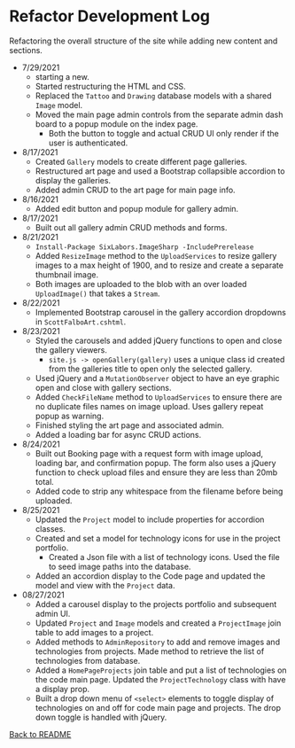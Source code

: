 # Refactor Development Log

Refactoring the overall structure of the site while adding new content and sections.

+ 7/29/2021
  + starting a new.
  + Started restructuring the HTML and CSS.
  + Replaced the `Tattoo` and `Drawing` database models with a shared `Image` model.  
  + Moved the main page admin controls from the separate admin dash board to a popup module on the index page.
    + Both the button to toggle and actual CRUD UI only render if the user is authenticated.
+ 8/17/2021
  + Created `Gallery` models to create different page galleries.
  + Restructured art page and used a Bootstrap collapsible accordion to display the galleries.
  + Added admin CRUD to the art page for main page info.
+ 8/16/2021
  + Added edit button and popup module for gallery admin.
+ 8/17/2021
  + Built out all gallery admin CRUD methods and forms.
+ 8/21/2021
  + `Install-Package SixLabors.ImageSharp -IncludePrerelease`
  + Added `ResizeImage` method to the `UploadServices` to resize gallery images to a max height of 1900, and to resize and create a separate thumbnail image.
  + Both images are uploaded to the blob with an over loaded `UploadImage()` that takes a `Stream`.
+ 8/22/2021
  + Implemented Bootstrap carousel in the gallery accordion dropdowns in `ScottFalboArt.cshtml`.
+ 8/23/2021
  + Styled the carousels and added jQuery functions to open and close the gallery viewers.
    + `site.js -> openGallery(gallery)` uses a unique class id created from the galleries title to open only the selected gallery.
  + Used jQuery and a `MutationObserver` object to have an eye graphic open and close with gallery sections.
  + Added `CheckFileName` method to `UploadServices` to ensure there are no duplicate files names on image upload.  Uses gallery repeat popup as warning.
  + Finished styling the art page and associated admin.  
  + Added a loading bar for async CRUD actions.
+ 8/24/2021
  + Built out Booking page with a request form with image upload, loading bar, and confirmation popup.  The form also uses a jQuery function to check upload files and ensure they are less than 20mb total.
  + Added code to strip any whitespace from the filename before being uploaded.
+ 8/25/2021
  + Updated the `Project` model to include properties for accordion classes.
  + Created and set a model for technology icons for use in the project portfolio.
    + Created a Json file with a list of technology icons. Used the file to seed image paths into the database.
  + Added an accordion display to the Code page and updated the model and view with the `Project` data.
+ 08/27/2021
  + Added a carousel display to the projects portfolio and subsequent admin UI.  
  + Updated `Project` and `Image` models and created a `ProjectImage` join table to add images to a project.
  + Added methods to `AdminRepository` to add and remove images and technologies from projects.  Made method to retrieve the list of technologies from database.
  + Added a `HomePageProjects` join table and put a list of technologies on the code main page.  Updated the `ProjectTechnology` class with have a display prop.
  + Built a drop down menu of `<select>` elements to toggle display of technologies on and off for code main page and projects.  The drop down toggle is handled with jQuery.
  

[Back to README](README.md#refactor-development-log)